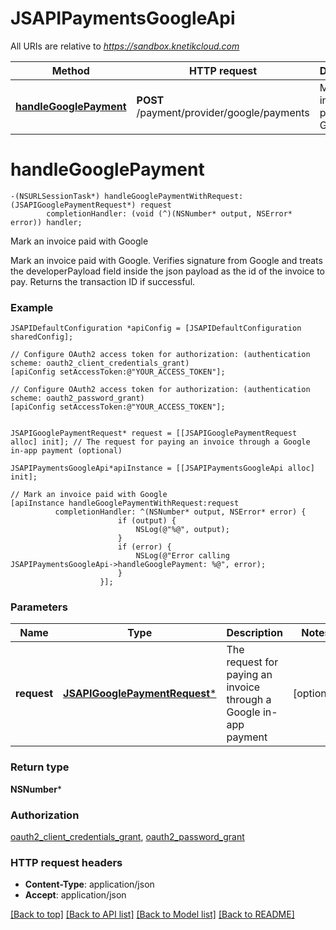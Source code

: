# JSAPIPaymentsGoogleApi

All URIs are relative to *https://sandbox.knetikcloud.com*

Method | HTTP request | Description
------------- | ------------- | -------------
[**handleGooglePayment**](JSAPIPaymentsGoogleApi.md#handlegooglepayment) | **POST** /payment/provider/google/payments | Mark an invoice paid with Google


# **handleGooglePayment**
```objc
-(NSURLSessionTask*) handleGooglePaymentWithRequest: (JSAPIGooglePaymentRequest*) request
        completionHandler: (void (^)(NSNumber* output, NSError* error)) handler;
```

Mark an invoice paid with Google

Mark an invoice paid with Google. Verifies signature from Google and treats the developerPayload field inside the json payload as the id of the invoice to pay. Returns the transaction ID if successful.

### Example 
```objc
JSAPIDefaultConfiguration *apiConfig = [JSAPIDefaultConfiguration sharedConfig];

// Configure OAuth2 access token for authorization: (authentication scheme: oauth2_client_credentials_grant)
[apiConfig setAccessToken:@"YOUR_ACCESS_TOKEN"];

// Configure OAuth2 access token for authorization: (authentication scheme: oauth2_password_grant)
[apiConfig setAccessToken:@"YOUR_ACCESS_TOKEN"];


JSAPIGooglePaymentRequest* request = [[JSAPIGooglePaymentRequest alloc] init]; // The request for paying an invoice through a Google in-app payment (optional)

JSAPIPaymentsGoogleApi*apiInstance = [[JSAPIPaymentsGoogleApi alloc] init];

// Mark an invoice paid with Google
[apiInstance handleGooglePaymentWithRequest:request
          completionHandler: ^(NSNumber* output, NSError* error) {
                        if (output) {
                            NSLog(@"%@", output);
                        }
                        if (error) {
                            NSLog(@"Error calling JSAPIPaymentsGoogleApi->handleGooglePayment: %@", error);
                        }
                    }];
```

### Parameters

Name | Type | Description  | Notes
------------- | ------------- | ------------- | -------------
 **request** | [**JSAPIGooglePaymentRequest***](JSAPIGooglePaymentRequest.md)| The request for paying an invoice through a Google in-app payment | [optional] 

### Return type

**NSNumber***

### Authorization

[oauth2_client_credentials_grant](../README.md#oauth2_client_credentials_grant), [oauth2_password_grant](../README.md#oauth2_password_grant)

### HTTP request headers

 - **Content-Type**: application/json
 - **Accept**: application/json

[[Back to top]](#) [[Back to API list]](../README.md#documentation-for-api-endpoints) [[Back to Model list]](../README.md#documentation-for-models) [[Back to README]](../README.md)

